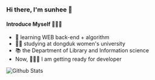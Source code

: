 ### Hi there, I'm sunhee 👋

<!---
sun-hee-0/sun-hee-0 is a ✨ special ✨ repository because its `README.md` (this file) appears on your GitHub profile.
You can click the Preview link to take a look at your changes.
--->

#### Introduce Myself 🧚🏻‍♀️
- 🌱 learning WEB back-end + algorithm
- 👩🏻  studying at dongduk women's university 
- 📚 the Department of Library and Information science
- Now, 👩🏻‍💻 I am getting ready for developer 

![Github Stats](https://github-readme-stats.vercel.app/api?username=sun-hee-0&show_icons=true) 
